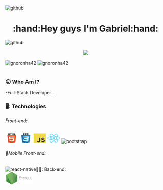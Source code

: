 ![github](https://user-images.githubusercontent.com/57417305/81239377-13bd3c00-8fdb-11ea-9567-30a27becb1bf.gif)

<h1 align="center"> :hand:Hey guys I'm Gabriel:hand: </h1>

![github](https://user-images.githubusercontent.com/57417305/81239377-13bd3c00-8fdb-11ea-9567-30a27becb1bf.gif)

<div>
<p align="center">
  <a href="https://www.linkedin.com/in/gabriel-noronha-2b6568191/">
    <img src="https://img.shields.io/badge/-LinkedIn-blue?style=flat-square&logo=Linkedin&logoColor=white&link=https://www.linkedin.com/in/alencar-dev/">
  </a>
 
  
              
</div>

<div>
 <img height="165em" src="https://github-readme-stats.vercel.app/api?username=gnoronha42&show_icons=true&theme=dracula&title_color=ff6e96&text_color=ffffff&bg_color=282a36&cache_seconds=1800&locale=en" alt="gnoronha42" />
 <img height="165em" src="https://github-readme-stats.vercel.app/api/top-langs?username=gnoronha42&show_icons=true&theme=dracula&title_color=ff6e96&text_color=ffffff&bg_color=282a36&locale=en&layout=compact" alt="gnoronha42" /><br><br>
 </div>
  
 
### :stuck_out_tongue: Who Am I?
-Full-Stack Developer .
 
### 🖥️: Technologies	 
 
###### Front-end:
<div>
<img src="https://raw.githubusercontent.com/devicons/devicon/master/icons/html5/html5-original-wordmark.svg" alt="html5" width="40" height="30"/> 
<img src="https://raw.githubusercontent.com/devicons/devicon/master/icons/css3/css3-original-wordmark.svg" alt="css3" width="40" height="30"/>
<img src="https://raw.githubusercontent.com/devicons/devicon/master/icons/javascript/javascript-original.svg" alt="javascript" width="40" height="30"/>
<img src="https://raw.githubusercontent.com/devicons/devicon/master/icons/react/react-original.svg" alt="react" width="40" height="30"/>
<img src="https://raw.githubusercontent.com/jmnote/z-icons/master/svg/bootstrap.svg" alt="bootstrap" width="40" height="30"/>  
 
</div>

###### :iphone:Mobile Front-end:
<div>
<img src="https://img.icons8.com/nolan/64/react-native.png"  alt="react-native" width="40" height="30/>
</div>           


######  👩‍💻: Back-end:
<div>
<img height="40" src="https://raw.githubusercontent.com/github/explore/80688e429a7d4ef2fca1e82350fe8e3517d3494d/topics/nodejs/nodejs.png">
<img height="40" src="https://raw.githubusercontent.com/github/explore/80688e429a7d4ef2fca1e82350fe8e3517d3494d/topics/express/express.png">
</div>


